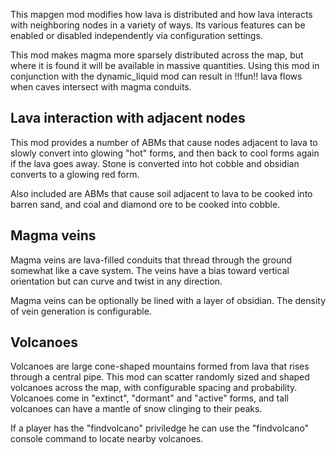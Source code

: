 This mapgen mod modifies how lava is distributed and how lava interacts with neighboring nodes in a variety of ways. Its various features can be enabled or disabled independently via configuration settings.

This mod makes magma more sparsely distributed across the map, but where it is found it will be available in massive quantities. Using this mod in conjunction with the dynamic_liquid mod can result in !!fun!! lava flows when caves intersect with magma conduits.

## Lava interaction with adjacent nodes

This mod provides a number of ABMs that cause nodes adjacent to lava to slowly convert into glowing "hot" forms, and then back to cool forms again if the lava goes away. Stone is converted into hot cobble and obsidian converts to a glowing red form.

Also included are ABMs that cause soil adjacent to lava to be cooked into barren sand, and coal and diamond ore to be cooked into cobble.

## Magma veins

Magma veins are lava-filled conduits that thread through the ground somewhat like a cave system. The veins have a bias toward vertical orientation but can curve and twist in any direction.

Magma veins can be optionally be lined with a layer of obsidian. The density of vein generation is configurable.

## Volcanoes

Volcanoes are large cone-shaped mountains formed from lava that rises through a central pipe. This mod can scatter randomly sized and shaped volcanoes across the map, with configurable spacing and probability. Volcanoes come in "extinct", "dormant" and "active" forms, and tall volcanoes can have a mantle of snow clinging to their peaks.

If a player has the "findvolcano" priviledge he can use the "findvolcano" console command to locate nearby volcanoes.